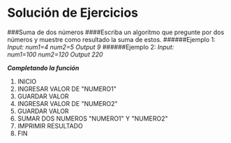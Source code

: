 Solución de Ejercicios
======================
###Suma de dos números
####Escriba un algoritmo que pregunte por dos números y muestre como resultado la suma de estos.
######Ejemplo 1:
_Input:_
_num1=4_
_num2=5_
_Output_ 
_9_ 
######Ejemplo 2:
_Input:_   
_num1=100_
_num2=120_
_Output_
_220_

___Completando la función___

1. INICIO
2. INGRESAR VALOR DE "NUMERO1"
3. GUARDAR VALOR
4. INGRESAR VALOR DE "NUMERO2"
5. GUARDAR VALOR
6. SUMAR DOS NUMEROS "NUMERO1" Y "NUMERO2"
7. IMPRIMIR RESULTADO
8. FIN
